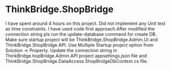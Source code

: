 # ThinkBridge.ShopBridge
I have spent around 4 hours on this project. Did not implement any Unit test as time constraints.
I have used code first approach.After modified the connection string pls run the update-database command for create DB.
Make sure startup project will be ThinkBridge.ShopBridge.Admin.UI and ThinkBridge.ShopBridge.API. Use Multiple Startup project option from Solution -> Property.
Update the connection string in ThinkBridge.hopBridge.Admin.API project appsettings.json file and ThinkBridge.ShopBridge.DataAccess ShopBridgeDbContext.cs file.
